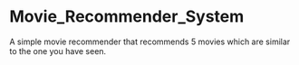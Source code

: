 # Movie_Recommender_System
A simple movie recommender that recommends 5 movies which are similar to the one you have seen. 
